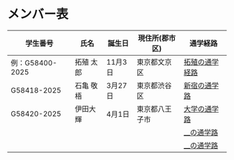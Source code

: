 # メンバー表

|学生番号|氏名|誕生日|現住所(郡市区)|通学経路|
|---|---|---|---|---|
|例：G58400-2025|拓殖 太郎|11月3日|東京都文京区|[拓殖の通学経路](route00.md)|
|G58418-2025|石亀 敬梧|3月27日|東京都渋谷区| [新宿の通学路](route01.md)|
|G58420-2025|伊田大輝|4月1日|東京都八王子市| [大学の通学路](route02.md)|
| | | | | [__の通学路](route03.md)|
| | | | | [__の通学路](route04.md)|
